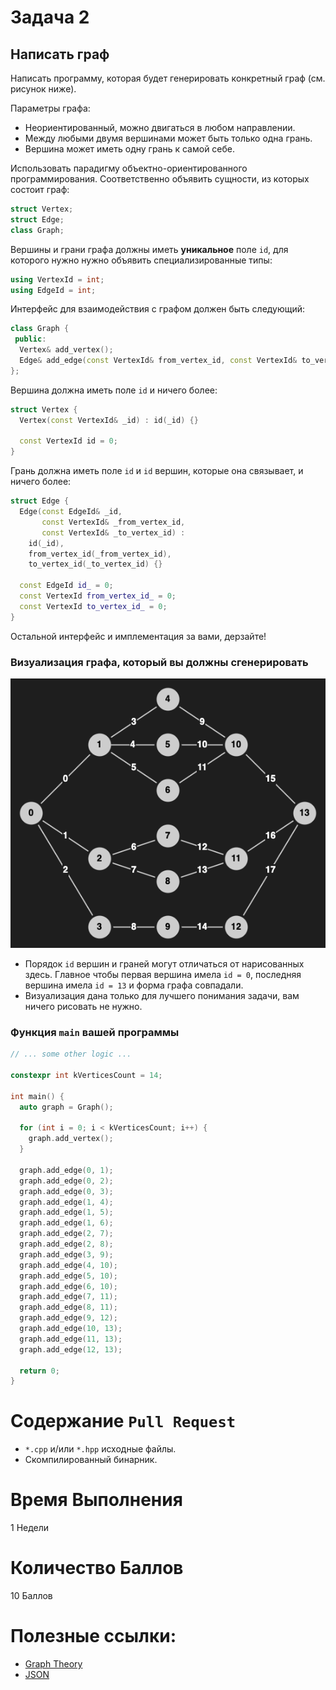 # Задача 2

## Написать граф

Написать программу, которая будет генерировать конкретный граф (см. рисунок ниже).

Параметры графа:
- Неориентированный, можно двигаться в любом направлении.
- Между любыми двумя вершинами может быть только одна грань.
- Вершина может иметь одну грань к самой себе.

Использовать парадигму объектно-ориентированного программирования.
Соответственно объявить сущности, из которых состоит граф:
```cpp
struct Vertex;
struct Edge;
class Graph;
```

Вершины и грани графа должны иметь **уникальное** поле `id`, для которого нужно нужно объявить специализированные типы:
```cpp
using VertexId = int;
using EdgeId = int;
```

Интерфейс для взаимодействия с графом должен быть следующий:
```cpp
class Graph {
 public:
  Vertex& add_vertex();
  Edge& add_edge(const VertexId& from_vertex_id, const VertexId& to_vertex_id);
};
```

Вершина должна иметь поле `id` и ничего более:
```cpp
struct Vertex {
  Vertex(const VertexId& _id) : id(_id) {}

  const VertexId id = 0;
}
```

Грань должна иметь поле `id` и `id` вершин, которые она связывает, и ничего более:
```cpp
struct Edge {
  Edge(const EdgeId& _id,
       const VertexId& _from_vertex_id,
       const VertexId& _to_vertex_id) :
    id(_id),
    from_vertex_id(_from_vertex_id),
    to_vertex_id(_to_vertex_id) {}

  const EdgeId id_ = 0;
  const VertexId from_vertex_id_ = 0;
  const VertexId to_vertex_id_ = 0;
}
```

Остальной интерфейс и имплементация за вами, дерзайте!

### Визуализация графа, который вы должны сгенерировать
![Graph](graph.png)

- Порядок `id` вершин и граней могут отличаться от нарисованных здесь. Главное чтобы первая вершина имела `id = 0`, последняя вершина имела `id = 13` и форма графа совпадали.
- Визуализация дана только для лучшего понимания задачи, вам ничего рисовать не нужно.

### Функция `main` вашей программы

```cpp
// ... some other logic ...

constexpr int kVerticesCount = 14;

int main() {
  auto graph = Graph();

  for (int i = 0; i < kVerticesCount; i++) {
    graph.add_vertex();
  }

  graph.add_edge(0, 1);
  graph.add_edge(0, 2);
  graph.add_edge(0, 3);
  graph.add_edge(1, 4);
  graph.add_edge(1, 5);
  graph.add_edge(1, 6);
  graph.add_edge(2, 7);
  graph.add_edge(2, 8);
  graph.add_edge(3, 9);
  graph.add_edge(4, 10);
  graph.add_edge(5, 10);
  graph.add_edge(6, 10);
  graph.add_edge(7, 11);
  graph.add_edge(8, 11);
  graph.add_edge(9, 12);
  graph.add_edge(10, 13);
  graph.add_edge(11, 13);
  graph.add_edge(12, 13);

  return 0;
}
```

# Содержание `Pull Request`

- `*.cpp` и/или `*.hpp` исходные файлы.
- Скомпилированный бинарник.

# Время Выполнения

1 Недели

# Количество Баллов

10 Баллов

# Полезные ссылки:
- [Graph Theory](https://en.wikipedia.org/wiki/Graph_theory)
- [JSON](https://en.wikipedia.org/wiki/JSON)
